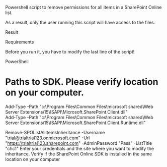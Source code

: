 Powershell script to remove permissions for all items in a SharePoint Online list.

As a result, only the user running this script will have access to the files.

 

 

Result



 

 

 

 

 

Requirements

Before you run it, you have to modify the last line of the script!

 

 

PowerShell
# Paths to SDK. Please verify location on your computer. 
Add-Type -Path "c:\Program Files\Common Files\microsoft shared\Web Server Extensions\15\ISAPI\Microsoft.SharePoint.Client.dll"  
Add-Type -Path "c:\Program Files\Common Files\microsoft shared\Web Server Extensions\15\ISAPI\Microsoft.SharePoint.Client.Runtime.dll" 
 
 
 
 
Remove-SPOListAllItemsInheritance -Username "trial@trialtrial123.onmicrosoft.com" -Url "https://trialtrial123.sharepoint.com" -AdminPassword "Pass" -ListTitle "chc1" 
Enter your credentials and the site where you want to modify the inheritance. 
Verify if the SharePoint Online SDK is installed in the same location on your computer
